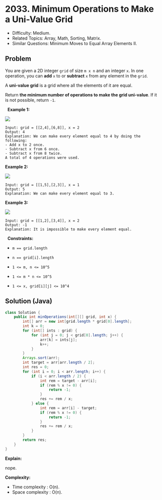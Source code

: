 # 2033. Minimum Operations to Make a Uni-Value Grid

- Difficulty: Medium.
- Related Topics: Array, Math, Sorting, Matrix.
- Similar Questions: Minimum Moves to Equal Array Elements II.

## Problem

You are given a 2D integer ```grid``` of size ```m x n``` and an integer ```x```. In one operation, you can **add** ```x``` to or **subtract** ```x``` from any element in the ```grid```.

A **uni-value grid** is a grid where all the elements of it are equal.

Return **the **minimum** number of operations to make the grid **uni-value****. If it is not possible, return ```-1```.

 
**Example 1:**

![](https://assets.leetcode.com/uploads/2021/09/21/gridtxt.png)

```
Input: grid = [[2,4],[6,8]], x = 2
Output: 4
Explanation: We can make every element equal to 4 by doing the following: 
- Add x to 2 once.
- Subtract x from 6 once.
- Subtract x from 8 twice.
A total of 4 operations were used.
```

**Example 2:**

![](https://assets.leetcode.com/uploads/2021/09/21/gridtxt-1.png)

```
Input: grid = [[1,5],[2,3]], x = 1
Output: 5
Explanation: We can make every element equal to 3.
```

**Example 3:**

![](https://assets.leetcode.com/uploads/2021/09/21/gridtxt-2.png)

```
Input: grid = [[1,2],[3,4]], x = 2
Output: -1
Explanation: It is impossible to make every element equal.
```

 
**Constraints:**


	
- ```m == grid.length```
	
- ```n == grid[i].length```
	
- ```1 <= m, n <= 10^5```
	
- ```1 <= m * n <= 10^5```
	
- ```1 <= x, grid[i][j] <= 10^4```



## Solution (Java)

```java
class Solution {
    public int minOperations(int[][] grid, int x) {
        int[] arr = new int[grid.length * grid[0].length];
        int k = 0;
        for (int[] ints : grid) {
            for (int j = 0; j < grid[0].length; j++) {
                arr[k] = ints[j];
                k++;
            }
        }
        Arrays.sort(arr);
        int target = arr[arr.length / 2];
        int res = 0;
        for (int i = 0; i < arr.length; i++) {
            if (i < arr.length / 2) {
                int rem = target - arr[i];
                if (rem % x != 0) {
                    return -1;
                }
                res += rem / x;
            } else {
                int rem = arr[i] - target;
                if (rem % x != 0) {
                    return -1;
                }
                res += rem / x;
            }
        }
        return res;
    }
}
```

**Explain:**

nope.

**Complexity:**

* Time complexity : O(n).
* Space complexity : O(n).
